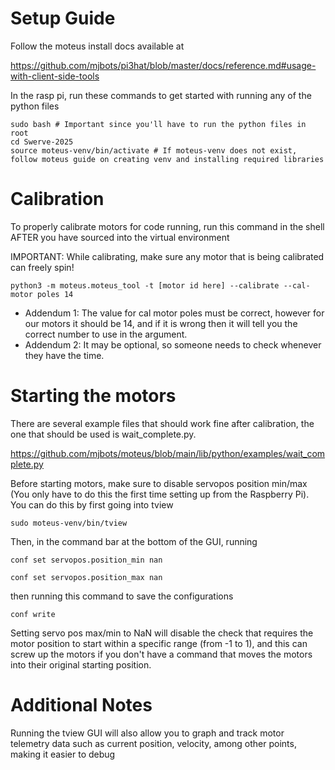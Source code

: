 # Setup Guide

Follow the moteus install docs available at

https://github.com/mjbots/pi3hat/blob/master/docs/reference.md#usage-with-client-side-tools

In the rasp pi, run these commands to get started with running any of the python files

```
sudo bash # Important since you'll have to run the python files in root
cd Swerve-2025
source moteus-venv/bin/activate # If moteus-venv does not exist, follow moteus guide on creating venv and installing required libraries
```

# Calibration

To properly calibrate motors for code running, run this command in the shell AFTER you have sourced into the virtual environment

IMPORTANT: While calibrating, make sure any motor that is being calibrated can freely spin!

```
python3 -m moteus.moteus_tool -t [motor id here] --calibrate --cal-motor poles 14
```

- Addendum 1: The value for cal motor poles must be correct, however for our motors it should be 14, and if it is wrong then it will tell you the correct number to use in the argument.
- Addendum 2: It may be optional, so someone needs to check whenever they have the time.

# Starting the motors

There are several example files that should work fine after calibration, the one that should be used is wait_complete.py.

https://github.com/mjbots/moteus/blob/main/lib/python/examples/wait_complete.py

Before starting motors, make sure to disable servopos position min/max (You only have to do this the first time setting up from the Raspberry Pi). You can do this by first going into tview

```
sudo moteus-venv/bin/tview
```

Then, in the command bar at the bottom of the GUI, running

```
conf set servopos.position_min nan
```
```
conf set servopos.position_max nan
```

then running this command to save the configurations

```
conf write
```

Setting servo pos max/min to NaN will disable the check that requires the motor position to start within a specific range (from -1 to 1), and this can screw up the motors if you don't have a command that moves the motors into their original starting position.

# Additional Notes

Running the tview GUI will also allow you to graph and track motor telemetry data such as current position, velocity, among other points, making it easier to debug

